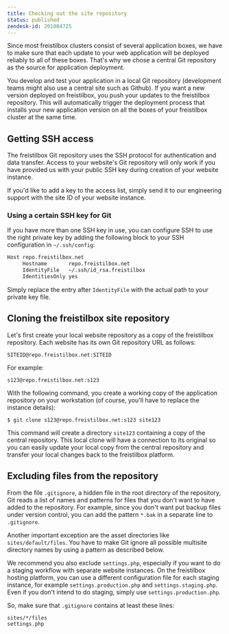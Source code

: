 ```yaml
---
title: Checking out the site repository
status: published
zendesk-id: 201084725
---
```


Since most freistilbox clusters consist of several application boxes, we have to make sure that each update to your web application will be deployed reliably to all of these boxes. That's why we chose a central Git repository as the source for application deployment.

You develop and test your application in a local Git repository (development teams might also use a central site such as Github). If you want a new version deployed on freistilbox, you push your updates to the freistilbox repository. This will automatically trigger the deployment process that installs your new application version on all the boxes of your freistilbox cluster at the same time.


## Getting SSH access

The freistilbox Git repository uses the SSH protocol for authentication and data transfer. Access to your website's Git repository will only work if you have provided us with your public SSH key during creation of your website instance. 

If you'd like to add a key to the access list, simply send it to our engineering support with the site ID of your website instance.


### Using a certain SSH key for Git

If you have more than one SSH key in use, you can configure SSH to use the right private key by adding the following block to your SSH configuration in `~/.ssh/config`:

```bash
Host repo.freistilbox.net
     Hostname       repo.freistilbox.net
     IdentityFile   ~/.ssh/id_rsa.freistilbox
     IdentitiesOnly yes
```

Simply replace the entry after `IdentityFile` with the actual path to your private key file.


## Cloning the freistilbox site repository

Let's first create your local website repository as a copy of the freistilbox repository. Each website has its own Git repository URL as follows:

	SITEID@repo.freistilbox.net:SITEID

For example:

	s123@repo.freistilbox.net:s123

With the following command, you create a working copy of the application repository on your workstation (of course, you'll have to replace the instance details):

	$ git clone s123@repo.freistilbox.net:s123 site123
  
This command will create a directory `site123` containing a copy of the central repository. This local clone will have a connection to its original so you can easily update your local copy from the central repository and transfer your local changes back to the freistilbox platform.


## Excluding files from the repository

From the file `.gitignore`, a hidden file in the root directory of the repository, Git reads a list of names and patterns for files that you don't want to have added to the repository. For example, since you don't want put backup files under version control, you can add the pattern `*.bak` in a separate line to `.gitignore`. 

Another important exception are the asset directories like `sites/default/files`. You have to make Git ignore all possible multisite directory names by using a pattern as described below.

We recommend you also exclude `settings.php`, especially if you want to do a staging workflow with separate website instances. On the freistilbox hosting platform, you can use a different configuration file for each staging instance, for example `settings.production.php` and `settings.staging.php`. Even if you don't intend to do staging, simply use `settings.production.php`.

So, make sure that `.gitignore` contains at least these lines:

	sites/*/files
	settings.php
